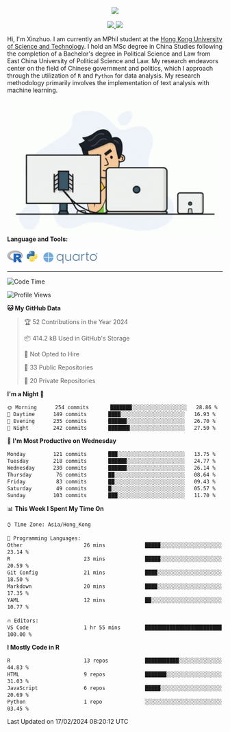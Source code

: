<div align='center'>
<img src='https://readme-typing-svg.herokuapp.com?font=Lora&color=4d3900&center=true&lines=HKUST+Mphil+in+SOSC;Focus+on+China;Code+for+PoliSci'/>
</div>

<p align='center'>
 <a href
='https://www.linkedin.com/in/xinzhuo-huang-5161011ba/' target='_blank'>
        <img src='https://img.shields.io/badge/linkedin%20-%230077B5.svg?&style=for-the-badge&logo=linkedin&logoColor=white'/>
    </a>
 <a href='https://twitter.com/HsinchoH' target='_blank'>
        <img src='https://img.shields.io/badge/Twitter-1DA1F2?style=for-the-badge&logo=twitter&logoColor=white'/>
    </a>
    </p>
    
Hi, I'm Xinzhuo. I am currently an MPhil student at the [Hong Kong University of Science and Technology](https://sosc.hkust.edu.hk/node/613). I hold an MSc degree in China Studies following the completion of a Bachelor's degree in Political Science and Law from East China University of Political Science and Law. My research endeavors center on the field of Chinese government and politics, which I approach through the utilization of `R` and `Python` for data analysis. My research methodology primarily involves the implementation of text analysis with machine learning.




<img align='right' src="https://github.com/xinzhuohkust/xinzhuohkust/blob/main/programmer.gif" width="590">



**Language and Tools:**  

<code><img height="36" src="https://raw.githubusercontent.com/github/explore/80688e429a7d4ef2fca1e82350fe8e3517d3494d/topics/r/r.png"></code>
<code><img height="36" src="https://raw.githubusercontent.com/github/explore/80688e429a7d4ef2fca1e82350fe8e3517d3494d/topics/python/python.png"></code>
<code><img height="32" src="https://github.com/quarto-dev/quarto-r/blob/main/man/figures/quarto.png"></code>

---
<!--START_SECTION:waka-->
![Code Time](http://img.shields.io/badge/Code%20Time-1%2C389%20hrs%2029%20mins-blue)

![Profile Views](http://img.shields.io/badge/Profile%20Views-4-blue)

**🐱 My GitHub Data** 

> 🏆 52 Contributions in the Year 2024
 > 
> 📦 414.2 kB Used in GitHub's Storage 
 > 
> 🚫 Not Opted to Hire
 > 
> 📜 33 Public Repositories 
 > 
> 🔑 20 Private Repositories  
 > 
**I'm a Night 🦉** 

```text
🌞 Morning      254 commits       ███████░░░░░░░░░░░░░░░░░░   28.86 % 
🌆 Daytime      149 commits       ████░░░░░░░░░░░░░░░░░░░░░   16.93 % 
🌃 Evening      235 commits       ██████░░░░░░░░░░░░░░░░░░░   26.70 % 
🌙 Night        242 commits       ███████░░░░░░░░░░░░░░░░░░   27.50 % 

```
📅 **I'm Most Productive on Wednesday** 

```text
Monday         121 commits       ███░░░░░░░░░░░░░░░░░░░░░░   13.75 % 
Tuesday        218 commits       ██████░░░░░░░░░░░░░░░░░░░   24.77 % 
Wednesday      230 commits       ██████░░░░░░░░░░░░░░░░░░░   26.14 % 
Thursday        76 commits       ██░░░░░░░░░░░░░░░░░░░░░░░   08.64 % 
Friday          83 commits       ██░░░░░░░░░░░░░░░░░░░░░░░   09.43 % 
Saturday        49 commits       █░░░░░░░░░░░░░░░░░░░░░░░░   05.57 % 
Sunday         103 commits       ███░░░░░░░░░░░░░░░░░░░░░░   11.70 % 

```


📊 **This Week I Spent My Time On** 

```text
⌚︎ Time Zone: Asia/Hong_Kong

💬 Programming Languages: 
Other                    26 mins             █████░░░░░░░░░░░░░░░░░░░░   23.14 % 
R                        23 mins             █████░░░░░░░░░░░░░░░░░░░░   20.59 % 
Git Config               21 mins             ████░░░░░░░░░░░░░░░░░░░░░   18.50 % 
Markdown                 20 mins             ████░░░░░░░░░░░░░░░░░░░░░   17.35 % 
YAML                     12 mins             ██░░░░░░░░░░░░░░░░░░░░░░░   10.77 % 

🔥 Editors: 
VS Code                  1 hr 55 mins        █████████████████████████   100.00 % 

```

**I Mostly Code in R** 

```text
R                        13 repos            ███████████░░░░░░░░░░░░░░   44.83 % 
HTML                     9 repos             ███████░░░░░░░░░░░░░░░░░░   31.03 % 
JavaScript               6 repos             █████░░░░░░░░░░░░░░░░░░░░   20.69 % 
Python                   1 repo              ░░░░░░░░░░░░░░░░░░░░░░░░░   03.45 % 

```



 Last Updated on 17/02/2024 08:20:12 UTC
<!--END_SECTION:waka-->
    
    
    
    
    
    
    
    

